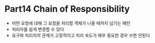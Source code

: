 # Part14 Chain of Responsibility
- 어떤 요청에 대해 그 요청을 처리할 객체가 나올 때까지 넘기는 패턴
- 처리자를 쉽게 변경할 수 있다
- 요구와 처리자의 관계가 고정적이고 처리 속도가 매우 중요한 경우 쓰면 안된다
